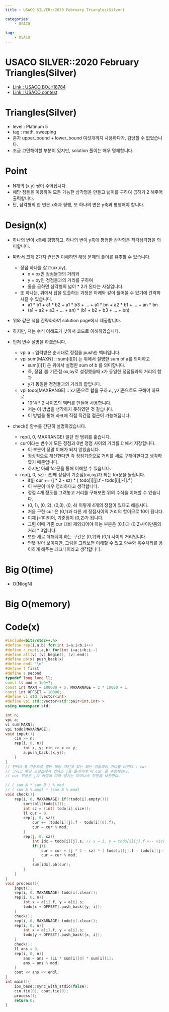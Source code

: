```yaml
---
title : USACO SILVER::2020 February Triangles(Silver)

categories:
    - USACO

tag:
    - USACO
---
```

# USACO SILVER::2020 February Triangles(Silver)
- [Link : USACO BOJ::18784](https://www.acmicpc.net/problem/18784)
- [Link : USACO contest](http://usaco.org/index.php?page=feb20results)

# Triangles(Silver)

- level : Platinum 5
- tag : math, sweeping
- 혼자 upper_bound + lower_bound 여섯개까지 사용하다가, 감당할 수 없었습니다.
- 조금 고민해야할 부분이 있지만, solution 풀이는 매우 명쾌합니다.

# Point
- N개의 (x,y) 쌍이 주어집니다.
- 해당 점들을 이용하여 모든 가능한 삼각형을 만들고 넓이를 구하여 곱하기 2 해주어 출력합니다.
- 단, 삼각형의 한 변은 x축과 평행, 또 하나의 변은 y축과 평행해야 합니다.

# Design(x)
- 하나의 변이 x축에 평행하고, 하나의 변이 y축에 평행한 삼각형은 직각삼각형을 의미합니다.
- 따라서 크게 2가지 컨셉만 이해하면 해당 문제의 풀이를 유추할 수 있습니다.
  - 정점 하나를 잡고(ox,oy),
    - x = ox인 정점들과의 거리와
    - y = oy인 정점들과의 거리를 구하여
    - 둘을 곱하면 삼각형의 넓이 * 2가 된다는 사실입니다.
  - 또 하나는, 위에서 답을 도출하는 과정은 아래와 같이 풀어쓸 수 있기에 간략화 시킬 수 있습니다.
    - a1 * b1  + a1 * b2 + a1 * b3 + ... + a1 * bn + a2 * b1 + ... + an * bn
    - (a1 + a2 + a3 + ... + an) * (b1 + b2 + b3 + ... + bn)

- 위와 같은 식을 간략화하여 solution page에서 제공합니다.
- 하지만, 저는 수식 이해도가 낮아서 코드로 이해하였습니다.
- 먼저 변수 설명을 하겠습니다.
  - vpi a :: 입력받은 순서대로 정점을 push한 벡터입니다.
  - vpi sum[MAXN] :: sum[i][0] 는 위에서 설명한 sum of a를 의미하고
    - sum[i][1] 은 위에서 설명한 sum of b 를 의미합니다.
    - 즉, 정점 i를 기준점 ox,oy로 설정했을때 x가 동일한 정점들과의 거리의 합과
    - y가 동일한 정점들과의 거리의 합입니다.
  - vpi todo[MAXRANGE] :: x기준으로 합을 구하고, y기준으로도 구해야 하므로 
    - 10^4 * 2 사이즈의 벡터를 만들어 사용합니다.
    - 저는 이 방법을 생각하지 못하였던 것 같습니다.
    - 이 방법을 통해 좌표에 직접 직간접 접근이 가능해집니다.


- check() 함수를 간단히 설명하겠습니다.
  - rep(i, 0, MAXRANGE) 일단 전 범위를 훑습니다.
  - cur이라는 변수에 모든 정점과 0번 정점 사이의 거리를 더해서 저장합니다.
    - 이 부분이 정말 이해가 되지 않았습니다.
    - 정상적으로 계산한다면 각 정점기준으로 거리를 새로 구해야한다고 생각하였기 때문입니다.
    - 하지만 아래 for문을 통해 이해할 수 있습니다.
  - rep(j, 0, sz) : j번째 정점이 기준점(ox,oy)가 되는 for문을 돌립니다.
    - if(j) cur += (j * 2 - sz) * ( todo[i][j].f - todo[i][j-1].f )
    - 이 부분이 매우 영리하다고 생각합니다.
    - 정점 4개 정도를 그려놓고 거리를 구해보면 위의 수식을 이해할 수 있습니다.
    - (0, 1), (0, 2), (0,3), (0, 4) 이렇게 4개의 정점이 있다고 해봅시다.
    - 처음 구한 cur 은 (0,1)과 다른 세 정점사이의 거리의 합이므로 10이 됩니다.
    - 이제 j=1이되어, 기준점이 (0,2)가 됩니다.
    - 그럼 이때 기존 cur 대비 제외되어야 하는 부분은 (0,1)과 (0,2)사이만큼의 거리 * 3입니다.
    - 또한 새로 더해줘야 하는 구간은 (0,2)와 (0,1) 사이의 거리입니다.
    - 언뜻 같아 보이지만, 그림을 그려보면 이해할 수 있고 양수와 음수처리를 용이하게 해주는 테크닉이라고 생각합니다.

# Big O(time)
- O(NlogN)

# Big O(memory)

# Code(x)

```cpp
#include<bits/stdc++.h>
#define rep(i,a,b) for(int i=a;i<b;i++)
#define r_rep(i,a,b) for(int i=a;i>b;i--)
#define all(v) (v).begin(), (v).end()
#define pb(x) push_back(x)
#define endl '\n'
#define f first
#define s second
typedef long long ll;
const ll mod = 1e9+7;
const int MAXN = 100000 + 5, MAXARNAGE = 2 * 10000 + 1;
const int OFFSET = 10000;
#define vi std::vector<int>
#define vpi std::vector<std::pair<int,int> >
using namespace std;

int n;
vpi a;
vi sum[MAXN];
vpi todo[MAXARNAGE];
void input(){
	cin >> n;
	rep(i, 0, n){
		int x, y; cin >> x >> y;
		a.push_back({x,y});
	}
}
// 인덱스 0 기준으로 일단 해당 라인에 있는 모든 점들과의 거리를 더한다 : cur
// 그리고 해당 고정값에서 인덱스 j를 올려가며 이 cur 을 수정해간다.
// cur 부분은 j가 커짐에 따라 생기는 마이너스 부분을 보완한다.

// ( sum A * sum B ) % mod
// ( sum A % mod) * (sum B % mod)
void check(){
	rep(i, 0, MAXARNAGE) if(!todo[i].empty()){
		sort(all(todo[i]));
		int sz = (int) todo[i].size();
		ll cur = 0;
		rep(j, 0, sz){
			cur += (todo[i][j].f - todo[i][0].f);
			cur = cur % mod;
		}
		rep(j, 0, sz){
			int idx = todo[i][j].s; // x = i, y = todo[i][j].f <-- vice versa
			if(j){
				cur = cur + (j * 2 - sz) * ( todo[i][j].f - todo[i][j-1].f );
				cur = cur % mod;
			}
			sum[idx].pb(cur);
		}
	}
}
void process(){
	input();
	rep(i, 0, MAXARNAGE) todo[i].clear();
	rep(i, 0, n){
		int x = a[i].f, y = a[i].s;
		todo[x + OFFSET].push_back({y, i});
	}
	check();
	rep(i, 0, MAXARNAGE) todo[i].clear();
	rep(i, 0, n){
		int x = a[i].f, y = a[i].s;
		todo[y + OFFSET].push_back({x, i});
	}
	check();
	ll ans = 0;
	rep(i, 0, n){
		ans = ans + 1LL * sum[i][0] * sum[i][1];
		ans = ans % mod;
	}
	cout << ans << endl;
}
int main(){
    ios_base::sync_with_stdio(false);
    cin.tie(0); cout.tie(0);
    process();
    return 0;
}
```
